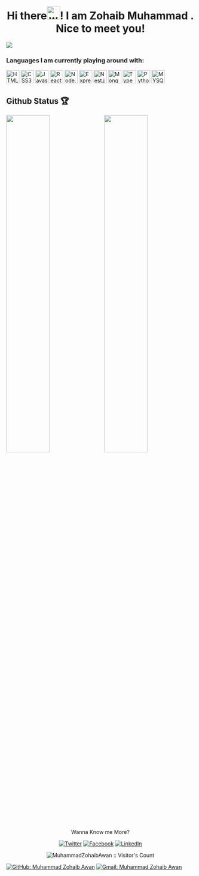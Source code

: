 <h1 align="center">Hi there<img alt="wave" src="https://emojis.slackmojis.com/emojis/images/1588177020/8809/wave_hello.gif?1588177020" width="35">! I am Zohaib Muhammad .<br> Nice to meet you!</h1>
<img src="https://media-exp1.licdn.com/dms/image/D4D16AQFn1i-SlvuDtw/profile-displaybackgroundimage-shrink_350_1400/0/1669533962942?e=1675296000&v=beta&t=WkrS8uyc_Vu7DD-3MXavbPsNs3sL5urwxHFrCKcmar4">

<h3>Languages I am currently playing around with:</h3>

<img alt="HTML5" src="https://img.shields.io/badge/html5-20232a?style=for-the-badge&logo=html5&logoColor=20232a&labelColor=58a6ff" height="35"> <img alt="CSS3" src="https://img.shields.io/badge/css3-20232a?style=for-the-badge&logo=css3&logoColor=20232a&labelColor=58a6ff" height="35"> <img alt="Javascript" src="https://img.shields.io/badge/Javascript-20232a?style=for-the-badge&logo=javascript&logoColor=20232a&labelColor=58a6ff" height="35"> <img alt="React.js" src="https://img.shields.io/badge/React.js-20232a?style=for-the-badge&logo=react&logoColor=20232a&labelColor=58a6ff" height="35"> <img alt="Node.js" src="https://img.shields.io/badge/Node.js-20232a?style=for-the-badge&logo=Node.js&logoColor=20232a&labelColor=58a6ff" height="35"> <img alt="Express.js" src="https://img.shields.io/badge/Express.js-20232a?style=for-the-badge&logo=express&logoColor=20232a&labelColor=58a6ff" height="35"> <img alt="Nest.js" src="https://img.shields.io/badge/Nest.js-20232a?style=for-the-badge&logo=Nestjs&logoColor=20232a&labelColor=58a6ff" height="35"> <img alt="MongoDB" src="https://img.shields.io/badge/-MongoDB-20232a?style=for-the-badge&logo=MongoDB&logoColor=20232a&labelColor=58a6ff" height="35"> <img alt="Typescript" src="https://img.shields.io/badge/-typescript-20232a?style=for-the-badge&logo=typescript&logoColor=20232a&labelColor=58a6ff" height="35"> <img alt="Python" src="https://img.shields.io/badge/-Python-20232a?style=for-the-badge&logo=Python&logoColor=20232a&labelColor=58a6ff" height="35"> <img alt="MYSQL" src="https://img.shields.io/badge/-MySql-20232a?style=for-the-badge&logo=mysql&logoColor=20232a&labelColor=58a6ff" height="35">

## Github Status 🏆

<img  src="https://github-readme-stats.vercel.app/api?username=MuhammadZohaibAwan&count_private=true&show_icons=true&hide_border=true&theme=react" width="48%" align="right" >
<img  src="https://github-readme-streak-stats.herokuapp.com/?user=MuhammadZohaibAwan&theme=react" width="48%" >
<br>

<!-- ![github graph](https://activity-graph.herokuapp.com/graph?username=MuhammadZohaibAwan&theme=react-dark) -->
<br>


<p align="center">Wanna Know me More?</p>

<p align="center">

<a href="https://twitter.com/prinxZohaibAwan">
<img src="https://img.shields.io/badge/-twitter-20232a?&logo=twitter&logoColor=20232a&labelColor=58a6ff" alt="Twitter" /></a> 
 
<a href="https://www.facebook.com/prinxZohaibAwan">
<img src="https://img.shields.io/badge/-facebook-20232a?&logo=facebook&logoColor=20232a&labelColor=58a6ff" alt="Facebook" /></a> 

<a href="https://www.linkedin.com/in/webdeveloper-mern-stack-specialist/">
<img src="https://img.shields.io/badge/-linkedin-20232a?&logo=linkedin&logoColor=20232a&labelColor=58a6ff" alt="LinkedIn"/></a>


</p>

<p align="center"><img src="https://visitor-badge.laobi.icu/badge?page_id=MuhammadZohaibAwan.MuhammadZohaibAwan" alt="MuhammadZohaibAwan :: Visitor's Count" /></p>

[![GitHub: Muhammad Zohaib Awan](https://img.shields.io/github/followers/MuhammadZohaibAwan?label=follow&style=social)](https://github.com/MuhammadZohaibAwan)
[![Gmail: Muhammad Zohaib Awan](https://img.shields.io/badge/gmail-%23D14836.svg?&style=plastic&logo=gmail&logoColor=white)](mailto:iamzohaibmuhammad@gmail.com)

